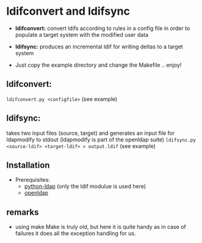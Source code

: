 # ldifconvert and ldifsync
- **ldifconvert:** convert ldifs according to rules in a config file
in order to populate a target system with the modified user data

- **ldifsync:** produces an incremental ldif for writing deltas to a target system

- Just copy the example directory and change the Makefile .. enjoy!

## ldifconvert:
`ldifconvert.py <configfile>`
(see example)

## ldifsync:
takes two input files (source, target) and generates an input file for ldapmodify
to stdout (ldapmodify is part of the openldap suite)
`ldifsync.py <source-ldif> <target-ldif> > output.ldif` 
(see example)

## Installation
- Prerequisites:
  - [python-ldap](https://www.python-ldap.org/) (only the ldif modulue is used here)
  - [openldap](http://www.openldap.org/)

## remarks
- using make
Make is truly old, but here it is quite handy
as in case of failures it does all the exception handling for us.
